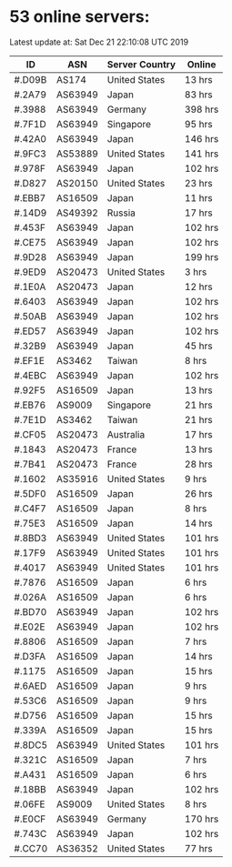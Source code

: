 # 53 online servers:

Latest update at: Sat Dec 21 22:10:08 UTC 2019

| ID | ASN | Server Country | Online |
| -- | --- | -------------- | ------ |
| #.D09B | AS174 | United States | 13 hrs |
| #.2A79 | AS63949 | Japan | 83 hrs |
| #.3988 | AS63949 | Germany | 398 hrs |
| #.7F1D | AS63949 | Singapore | 95 hrs |
| #.42A0 | AS63949 | Japan | 146 hrs |
| #.9FC3 | AS53889 | United States | 141 hrs |
| #.978F | AS63949 | Japan | 102 hrs |
| #.D827 | AS20150 | United States | 23 hrs |
| #.EBB7 | AS16509 | Japan | 11 hrs |
| #.14D9 | AS49392 | Russia | 17 hrs |
| #.453F | AS63949 | Japan | 102 hrs |
| #.CE75 | AS63949 | Japan | 102 hrs |
| #.9D28 | AS63949 | Japan | 199 hrs |
| #.9ED9 | AS20473 | United States | 3 hrs |
| #.1E0A | AS20473 | Japan | 12 hrs |
| #.6403 | AS63949 | Japan | 102 hrs |
| #.50AB | AS63949 | Japan | 102 hrs |
| #.ED57 | AS63949 | Japan | 102 hrs |
| #.32B9 | AS63949 | Japan | 45 hrs |
| #.EF1E | AS3462 | Taiwan | 8 hrs |
| #.4EBC | AS63949 | Japan | 102 hrs |
| #.92F5 | AS16509 | Japan | 13 hrs |
| #.EB76 | AS9009 | Singapore | 21 hrs |
| #.7E1D | AS3462 | Taiwan | 21 hrs |
| #.CF05 | AS20473 | Australia | 17 hrs |
| #.1843 | AS20473 | France | 13 hrs |
| #.7B41 | AS20473 | France | 28 hrs |
| #.1602 | AS35916 | United States | 9 hrs |
| #.5DF0 | AS16509 | Japan | 26 hrs |
| #.C4F7 | AS16509 | Japan | 8 hrs |
| #.75E3 | AS16509 | Japan | 14 hrs |
| #.8BD3 | AS63949 | United States | 101 hrs |
| #.17F9 | AS63949 | United States | 101 hrs |
| #.4017 | AS63949 | United States | 101 hrs |
| #.7876 | AS16509 | Japan | 6 hrs |
| #.026A | AS16509 | Japan | 6 hrs |
| #.BD70 | AS63949 | Japan | 102 hrs |
| #.E02E | AS63949 | Japan | 102 hrs |
| #.8806 | AS16509 | Japan | 7 hrs |
| #.D3FA | AS16509 | Japan | 14 hrs |
| #.1175 | AS16509 | Japan | 15 hrs |
| #.6AED | AS16509 | Japan | 9 hrs |
| #.53C6 | AS16509 | Japan | 9 hrs |
| #.D756 | AS16509 | Japan | 15 hrs |
| #.339A | AS16509 | Japan | 15 hrs |
| #.8DC5 | AS63949 | United States | 101 hrs |
| #.321C | AS16509 | Japan | 7 hrs |
| #.A431 | AS16509 | Japan | 6 hrs |
| #.18BB | AS63949 | Japan | 102 hrs |
| #.06FE | AS9009 | United States | 8 hrs |
| #.E0CF | AS63949 | Germany | 170 hrs |
| #.743C | AS63949 | Japan | 102 hrs |
| #.CC70 | AS36352 | United States | 77 hrs |

